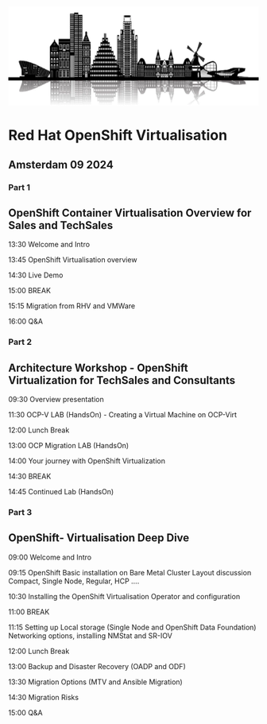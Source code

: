 <img src="https://github.com/RHEPDS/OCP-V-Ams/blob/main/amsterdam.png?raw=true" width="700" height="200">

# Red Hat OpenShift Virtualisation
## Amsterdam 09 2024

### Part 1 

## OpenShift Container Virtualisation Overview for Sales and TechSales 

13:30		Welcome and Intro

13:45		OpenShift Virtualisation overview

14:30		Live Demo

15:00		BREAK		

15:15		Migration from RHV and VMWare

16:00		Q&A

### Part 2 

## Architecture Workshop - OpenShift Virtualization for TechSales and Consultants 

09:30   Overview presentation

11:30   OCP-V LAB (HandsOn) - Creating a Virtual Machine on OCP-Virt 

12:00   Lunch Break

13:00   OCP Migration LAB (HandsOn)

14:00   Your journey with OpenShift Virtualization

14:30   BREAK  	

14:45   Continued Lab (HandsOn)


###  Part 3

## OpenShift- Virtualisation Deep Dive

09:00   Welcome and Intro	

09:15   OpenShift Basic installation on Bare Metal Cluster Layout discussion
    		Compact, Single Node, Regular, HCP ….

10:30   Installing the OpenShift Virtualisation Operator and configuration 

11:00 	BREAK		

11:15   Setting up Local storage (Single Node and OpenShift Data Foundation)
    		Networking options, installing NMStat and SR-IOV

12:00	  Lunch Break

13:00	  Backup and Disaster Recovery (OADP and ODF)  

13:30   Migration Options (MTV and Ansible Migration) 		

14:30   Migration Risks

15:00		Q&A



